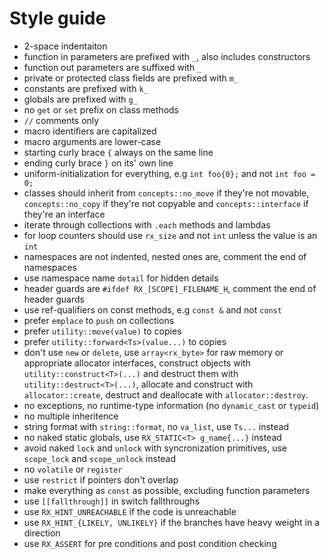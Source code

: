 # Style guide
* 2-space indentaiton
* function in parameters are prefixed with `_`, also includes constructors
* function out parameters are suffixed with `_`
* private or protected class fields are prefixed with `m_`
* constants are prefixed with `k_`
* globals are prefixed with `g_`
* no `get` or `set` prefix on class methods
* `//` comments only
* macro identifiers are capitalized
* macro arguments are lower-case
* starting curly brace `{` always on the same line
* ending curly brace `}` on its' own line
* uniform-initialization for everything, e.g `int foo{0};` and not `int foo = 0;`
* classes should inherit from `concepts::no_move` if they're not movable,
  `concepts::no_copy` if they're not copyable and `concepts::interface` if
  they're an interface
* iterate through collections with `.each` methods and lambdas
* for loop counters should use `rx_size` and not `int` unless the value is an `int`
* namespaces are not indented, nested ones are, comment the end of namespaces
* use namespace name `detail` for hidden details
* header guards are `#ifdef RX_[SCOPE]_FILENAME_H`, comment the end of header guards
* use ref-qualifiers on const methods, e.g `const &` and not `const`
* prefer `emplace` to `push` on collections
* prefer `utility::move(value)` to copies
* prefer `utility::forward<Ts>(value...)` to copies
* don't use `new` or `delete`, use `array<rx_byte>` for raw memory or
  appropriate allocator interfaces, construct objects with `utility::construct<T>(...)`
  and destruct them with `utility::destruct<T>(...)`, allocate and construct
  with `allocator::create`, destruct and deallocate with `allocator::destroy`.
* no exceptions, no runtime-type information (no `dynamic_cast` or `typeid`)
* no multiple inheritence
* string format with `string::format`, no `va_list`, use `Ts...` instead
* no naked static globals, use `RX_STATIC<T> g_name{...}` instead
* avoid naked `lock` and `unlock` with syncronization primitives, use `scope_lock`
  and `scope_unlock` instead
* no `volatile` or `register`
* use `restrict` if pointers don't overlap
* make everything as `const` as possible, excluding function parameters
* use `[[fallthrough]]` in switch fallthroughs
* use `RX_HINT_UNREACHABLE` if the code is unreachable
* use `RX_HINT_{LIKELY, UNLIKELY}` if the branches have heavy weight in a direction
* use `RX_ASSERT` for pre conditions and post condition checking
